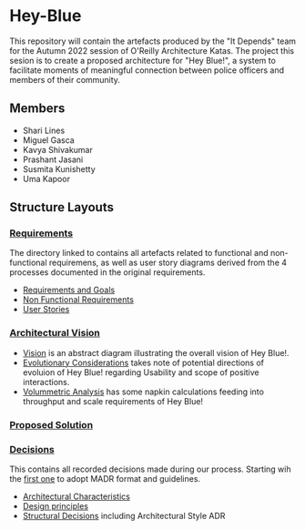# Hey-Blue

This repository will contain the artefacts produced by the "It Depends" team for the Autumn 2022 session of O'Reilly Architecture Katas. The project this sesion is to create a proposed architecture for "Hey Blue!", a system to facilitate moments of meaningful connection between police officers and members of their community.

## Members

- Shari Lines
- Miguel Gasca
- Kavya Shivakumar
- Prashant Jasani
- Susmita Kunishetty
- Uma Kapoor

## Structure Layouts

### [Requirements](Requirements)

The directory linked to contains all artefacts related to functional and non-functional requiremens, as well as user story diagrams derived from the 4 processes documented in the original requirements.

- [Requirements and Goals](Requirements/Requirements_And_Goals.md)
- [Non Functional Requirements](Requirements/Non_Functional_Requirements.md)
- [User Stories](Requirements/UserStories)

### [Architectural Vision](Vision%20and%20Context)

- [Vision](Vision%20and%20Context/context%20and%20vision.jpg) is an abstract diagram illustrating the overall vision of Hey Blue!.
- [Evolutionary Considerations](Vision%20and%20Context/Evolutionary%20Considerations.md) takes note of potential directions of evoluion of Hey Blue! regarding Usability and scope of positive interactions.
- [Volummetric Analysis](Vision%20and%20Context/Volumetric.md) has some napkin calculations feeding into throughput and scale requirements of Hey Blue!

### [Proposed Solution](Solution/README.md)

### [Decisions](docs/decisions/README.md)

This contains all recorded decisions made during our process. Starting wih the [first one](./docs/decisions/0000-use-markdown-any-decision-records.md) to adopt MADR format and guidelines.

- [Architectural Characteristics](docs/decisions/characteristics/)
- [Design principles](docs/decisions/principles/)
- [Structural Decisions](docs/decisions/structure/) including Architectural Style ADR
